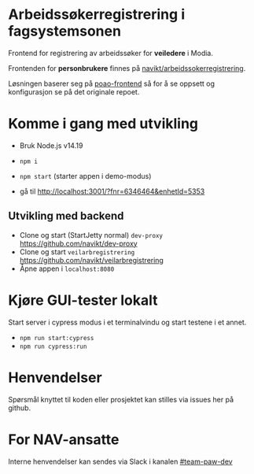 # Arbeidssøkerregistrering i fagsystemsonen

Frontend for registrering av arbeidssøker for **veiledere** i Modia.

Frontenden for **personbrukere** finnes på [navikt/arbeidssokerregistrering](https://github.com/navikt/arbeidssokerregistrering).

Løsningen baserer seg på [poao-frontend](https://github.com/navikt/poao-frontend) så for å se oppsett og konfigurasjon se på det originale repoet.

# Komme i gang med utvikling

- Bruk Node.js v14.19

- `npm i`
- `npm start` (starter appen i demo-modus)
- gå til [http://localhost:3001/?fnr=6346464&enhetId=5353](http://localhost:3001/?fnr=6346464&enhetId=5353)

## Utvikling med backend

- Clone og start (StartJetty normal) `dev-proxy` https://github.com/navikt/dev-proxy
- Clone og start `veilarbregistrering` https://github.com/navikt/veilarbregistrering
- Åpne appen i `localhost:8080`

# Kjøre GUI-tester lokalt

Start server i cypress modus i et terminalvindu og start testene i et annet.

- `npm run start:cypress`
- `npm run cypress:run`

# Henvendelser

Spørsmål knyttet til koden eller prosjektet kan stilles via issues her på github.

# For NAV-ansatte

Interne henvendelser kan sendes via Slack i kanalen [#team-paw-dev](https://nav-it.slack.com/archives/CLTFAEW75)
